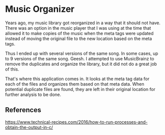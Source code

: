 # Music Organizer

Years ago, my music library got reorganized in a way that it should not have. There was an option in the music
player that I was using at the time that allowed it to make copies of the music when the meta tags were updated 
instead of moving the original file to the new location based on the meta tags.

Thus I ended up with several versions of the same song. In some cases, up to 9 versions of the same song. Geesh. 
I attempted to use MusicBrainz to remove the duplicates and organize the library, but it did not do a great
job of this.

That's where this application comes in. It looks at the meta tag data for each of the files and organizes
them based on that meta data. When potential duplicate files are found, they are left in their original location
for further analysis to be done.

## References

https://www.technical-recipes.com/2016/how-to-run-processes-and-obtain-the-output-in-c/
